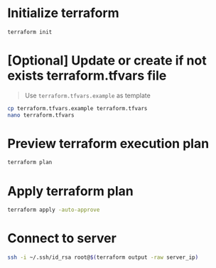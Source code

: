 # Initialize terraform

```bash
terraform init
```

# [Optional] Update or create if not exists terraform.tfvars file

> Use `terraform.tfvars.example` as template

```bash
cp terraform.tfvars.example terraform.tfvars
nano terraform.tfvars
```

# Preview terraform execution plan

```bash
terraform plan
```

# Apply terraform plan

```bash
terraform apply -auto-approve
```

# Connect to server

```bash
ssh -i ~/.ssh/id_rsa root@$(terraform output -raw server_ip)
```

